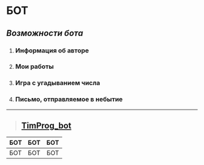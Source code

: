 # БОТ

## **_Возможности бота_**

1.  ### Информация об авторе
1.  ### Мои работы
1.  ### Игра с угадыванием числа
1.  ### Письмо, отправляемое в небытие

---

> ## [TimProg_bot](https://tele.click/@TimProg_bot "Нажми сюда ;)")

| БОТ | БОТ | БОТ |
| --- | --- | --: |
| БОТ | БОТ | БОТ |
